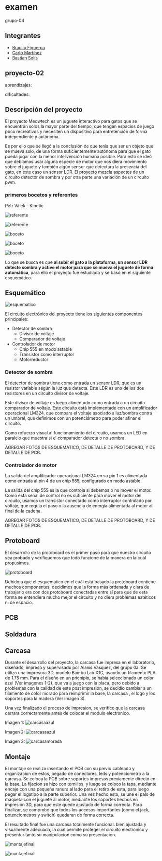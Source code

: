 # examen

grupo-04

## Integrantes

- [Braulio Figueroa](https://github.com/brauliofigueroa2001)
- [Carlo Martínez](https://github.com/zaaaiko)
- [Bastian Solís](https://github.com/HSB25)

## proyecto-02

aprendizajes:

dificultades:

## Descripción del proyecto

El proyecto Meowtech es un juguete interactivo para gatos que se encuentran solos la mayor parte del tiempo, que tengan espacios de juego poco recreativos y necesiten un dispositivo para entretención de forma independiente y autónoma.

Es por ello que se llegó a la conclusión de que tenía que ser un objeto que se mueva solo, de una forma suficientemente autónoma para que el gato pueda jugar con la menor intervención humana posible. Para esto se ideó que debíamos usar alguna especie de motor que nos diera movimiento sobre el juguete y también algún sensor que detectara la presencia del gato, en este caso un sensor LDR. El proyecto mezcla aspectos de un circuito detector de sombra y por otra parte una variación de un circuito pwm.

### primeros bocetos y referentes

Petr Válek - Kinetic

![referente](./imagenes/protoboard/tme-grupo04-referente-registro01.jpg)

![referente](./imagenes/protoboard/tme-grupo04-referente-registro02.JPG)

![boceto](./imagenes/protoboard/tme-grupo04-premisa-registro01.jpg)

![boceto](./imagenes/protoboard/tme-grupo04-premisa-registro02.jpg)

![boceto](./imagenes/protoboard/tme-grupo04-premisa-registro03.jpg)

Lo que se busca es que **al subir el gato a la plataforma, un sensor LDR detecte sombra y active el motor para que se mueva el juguete de forma automática**, para ello el proyecto fue estudiado y se basó en el siguiente esquemático.

## Esquemático

![esquematico](./imagenes/protoboard/tme-grupo04-esquemático-registro01.jpg)

El circuito electrónico del proyecto tiene los siguientes componentes principales:

- Detector de sombra
  - Divisor de voltaje
  - Comparador de voltaje
- Controlador de motor
  - Chip 555 en modo astable
  - Transistor como interruptor
  - Motorreductor

### Detector de sombra

El detector de sombra tiene como entrada un sensor LDR, que es un resistor variable según la luz que detecta. Este LDR es uno de los dos resistores en un circuito divisor de voltaje.

Este divisor de voltaje es luego alimentado como entrada a un circuito comparador de voltaje. Este circuito está implementado con un amplificador operacional LM324, que compara el voltaje asociado a luz/sombra contra un umbral, que definimos con un potenciómetro para poder afinar el circuito.

Como refuerzo visual al funcionamiento del circuito, usamos un LED en paralelo que muestra si el comparador detecta o no sombra.

AGREGAR FOTOS DE ESQUEMATICO, DE DETALLE DE PROTOBOARD, Y DE DETALLE DE PCB.

### Controlador de motor

La salida del amplificador operacional LM324 en su pin 1 es alimentada como entrada al pin 4 de un chip 555, configurado en modo astable.

La salida del chip 555 es la que controla si debemos o no mover el motor. Como esta señal de control no es suficiente para mover el motor del circuito, usamos un transistor conectado como interruptor controlado por voltaje, que regula el paso o la ausencia de energía alimentada al motor al final de la cadena.

AGREGAR FOTOS DE ESQUEMATICO, DE DETALLE DE PROTOBOARD, Y DE DETALLE DE PCB.

## Protoboard

El desarrollo de la protoboard es el primer paso para que nuestro circuito sea probado y verifiquemos que todo funcione de la manera en la cuál propusimos. 

![protoboard](./imagenes/protoboard/tme-grupo04-protoboard-registro01.JPG)

Debido a que el esquemático en el cuál está basado la protoboard contiene muchos componentes, decidimos que la forma más ordenada y clara de trabajarlo era con dos protoboard conectadas entre sí para que de esta forma se entendiera mucho mejor el circuito y no diera problemas estéticos ni de espacio.

## PCB

## Soldadura

## Carcasa

Durante el desarrollo del proyecto, la carcasa fue impresa en el laboratorio, diseñado, impreso y supervisado por Alanis Vasquez, del grupo 0a. Se utilizo una impresora 3D, modelo Bambu Lab X1C, usando un filamento PLA de 1.75 mm. Para el diseño en un pricnipio, se habia seleccionado un color azul (Ver imagenes 1-2), que va a juego con la placa, pero debido a problemas con la calidad de este post impresion, se decidio cambiar a un filamento de color morado para reimprimir la base, la carcasa , el logo y los soportes para la madera (Ver imagen 3).

Una vez finalizado el proceso de impresion, se verifico que la carcasa cerrara correctamente antes de colocar el modulo electronico. 

Imagen 1: ![carcasaazul](./imagenes/carcasa/tme-grupo04-carcasa-registro01.JPG)

Imagen 2: ![carcasaazul](./imagenes/carcasa/tme-grupo04-carcasa-registro02.JPG)

Imagen 3: ![carcasamorada](./imagenes/carcasa/tme-grupo04-carcasa-registro03.JPG)


## Montaje

El montaje se realizo insertando el PCB con su previo cableado y organizacion de estos, pegado de conectores, leds y potenciometro a la carcasa. Se coloca la PCB sobre soportes impresos previamente directo en la base. La fijacion se hizo con tornillos, y luego se coloco la tapa, mediante encaje con una pequeña ranura al lado para el retiro de esta, para luego pegar el logotipo a la parte superior. Una vez hecho esto, se une el palo de maqueta con el juguete al motor, mediante los soportes hechos en impresion 3D, para que este quede ajustado de forma correcta. Para finalizar, se comprobo que todos los accesos importantes (como el jack, potenciometros y switch) quedaran de forma correcta.

El resultado final fue una carcasa totalmente funcional. bien ajustada y visualmente adecuada, la cual permite proteger el circuito electronico y presentar tanto su manipulacion como su presentacion.


![montajefinal](./imagenes/carcasa/tme-grupo04-montajefinal1.JPG)

![montajefinal](./imagenes/carcasa/tme-grupo04-montajefinal2.JPG)
